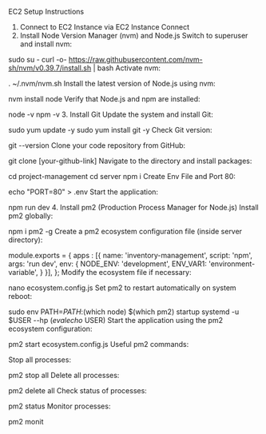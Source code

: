EC2 Setup Instructions
1. Connect to EC2 Instance via EC2 Instance Connect
2. Install Node Version Manager (nvm) and Node.js
Switch to superuser and install nvm:

sudo su -
curl -o- https://raw.githubusercontent.com/nvm-sh/nvm/v0.39.7/install.sh | bash
Activate nvm:

. ~/.nvm/nvm.sh
Install the latest version of Node.js using nvm:

nvm install node
Verify that Node.js and npm are installed:

node -v
npm -v
3. Install Git
Update the system and install Git:

sudo yum update -y
sudo yum install git -y
Check Git version:

git --version
Clone your code repository from GitHub:

git clone [your-github-link]
Navigate to the directory and install packages:

cd project-management
cd server
npm i
Create Env File and Port 80:

echo "PORT=80" > .env
Start the application:

npm run dev
4. Install pm2 (Production Process Manager for Node.js)
Install pm2 globally:

npm i pm2 -g
Create a pm2 ecosystem configuration file (inside server directory):

module.exports = { apps : [{ name: 'inventory-management', script: 'npm', args: 'run dev', env: { NODE_ENV: 'development', ENV_VAR1: 'environment-variable', } }], };
Modify the ecosystem file if necessary:

nano ecosystem.config.js
Set pm2 to restart automatically on system reboot:

sudo env PATH=$PATH:$(which node) $(which pm2) startup systemd -u $USER --hp $(eval echo ~$USER)
Start the application using the pm2 ecosystem configuration:

pm2 start ecosystem.config.js
Useful pm2 commands:

Stop all processes:

pm2 stop all
Delete all processes:

pm2 delete all
Check status of processes:

pm2 status
Monitor processes:

pm2 monit